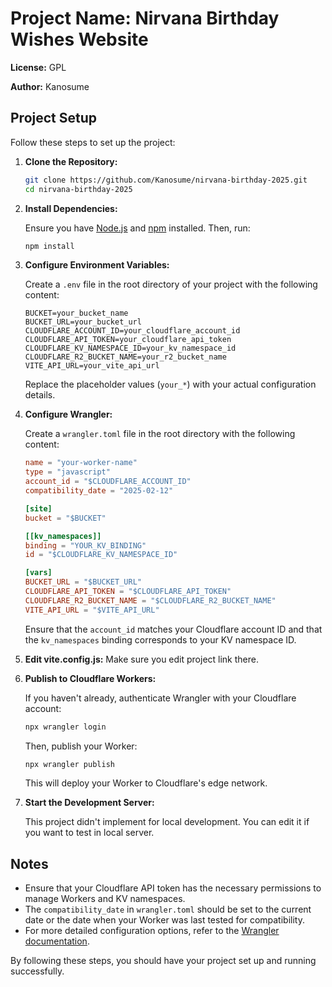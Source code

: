 # Project Name: Nirvana Birthday Wishes Website 

**License:** GPL

**Author:** Kanosume

## Project Setup

Follow these steps to set up the project:

1. **Clone the Repository:**

   ```bash
   git clone https://github.com/Kanosume/nirvana-birthday-2025.git
   cd nirvana-birthday-2025
   ```

2. **Install Dependencies:**

   Ensure you have [Node.js](https://nodejs.org/) and [npm](https://www.npmjs.com/) installed. Then, run:

   ```bash
   npm install
   ```

3. **Configure Environment Variables:**

   Create a `.env` file in the root directory of your project with the following content:

   ```env
   BUCKET=your_bucket_name
   BUCKET_URL=your_bucket_url
   CLOUDFLARE_ACCOUNT_ID=your_cloudflare_account_id
   CLOUDFLARE_API_TOKEN=your_cloudflare_api_token
   CLOUDFLARE_KV_NAMESPACE_ID=your_kv_namespace_id
   CLOUDFLARE_R2_BUCKET_NAME=your_r2_bucket_name
   VITE_API_URL=your_vite_api_url
   ```

   Replace the placeholder values (`your_*`) with your actual configuration details.

4. **Configure Wrangler:**

   Create a `wrangler.toml` file in the root directory with the following content:

   ```toml
   name = "your-worker-name"
   type = "javascript"
   account_id = "$CLOUDFLARE_ACCOUNT_ID"
   compatibility_date = "2025-02-12"

   [site]
   bucket = "$BUCKET"

   [[kv_namespaces]]
   binding = "YOUR_KV_BINDING"
   id = "$CLOUDFLARE_KV_NAMESPACE_ID"

   [vars]
   BUCKET_URL = "$BUCKET_URL"
   CLOUDFLARE_API_TOKEN = "$CLOUDFLARE_API_TOKEN"
   CLOUDFLARE_R2_BUCKET_NAME = "$CLOUDFLARE_R2_BUCKET_NAME"
   VITE_API_URL = "$VITE_API_URL"
   ```

   Ensure that the `account_id` matches your Cloudflare account ID and that the `kv_namespaces` binding corresponds to your KV namespace ID.

5. **Edit vite.config.js:**
   Make sure you edit project link there.

6. **Publish to Cloudflare Workers:**

   If you haven't already, authenticate Wrangler with your Cloudflare account:

   ```bash
   npx wrangler login
   ```

   Then, publish your Worker:

   ```bash
   npx wrangler publish
   ```

   This will deploy your Worker to Cloudflare's edge network.

7. **Start the Development Server:**

   This project didn't implement for local development. You can edit it if you want to test in local server.

## Notes

- Ensure that your Cloudflare API token has the necessary permissions to manage Workers and KV namespaces.
- The `compatibility_date` in `wrangler.toml` should be set to the current date or the date when your Worker was last tested for compatibility.
- For more detailed configuration options, refer to the [Wrangler documentation](https://developers.cloudflare.com/workers/wrangler/configuration/).

By following these steps, you should have your project set up and running successfully.
